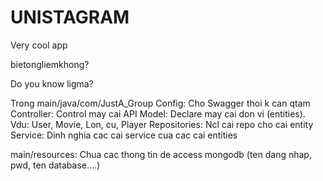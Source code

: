 # UNISTAGRAM
Very cool app

bietongliemkhong?

Do you know ligma?

Trong main/java/com/JustA_Group
Config: Cho Swagger thoi k can qtam
Controller: Control may cai API
Model: Declare may cai don vi (entities). Vdu: User, Movie, Lon, cu, Player
Repositories: Ncl cai repo cho cai entity
Service: Dinh nghia cac cai service cua cac cai entities

main/resources:
Chua cac thong tin de access mongodb (ten dang nhap, pwd, ten database....)
